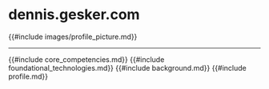 # dennis.gesker.com

{{#include images/profile_picture.md}}

---

{{#include core_competencies.md}}
{{#include foundational_technologies.md}}
{{#include background.md}}
{{#include profile.md}}

